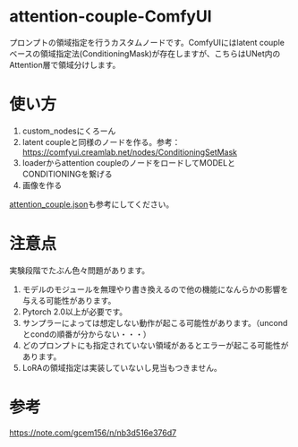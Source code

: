 # attention-couple-ComfyUI
プロンプトの領域指定を行うカスタムノードです。ComfyUIにはlatent coupleベースの領域指定法(ConditioningMask)が存在しますが、こちらはUNet内のAttention層で領域分けします。

# 使い方
1. custom_nodesにくろーん
2. latent coupleと同様のノードを作る。参考：https://comfyui.creamlab.net/nodes/ConditioningSetMask
3. loaderからattention coupleのノードをロードしてMODELとCONDITIONINGを繋げる
4. 画像を作る

[attention_couple.json](https://github.com/laksjdjf/attention-couple-ComfyUI/blob/main/attention_couple.json)も参考にしてください。

# 注意点
実験段階でたぶん色々問題があります。

1. モデルのモジュールを無理やり書き換えるので他の機能になんらかの影響を与える可能性があります。
2. Pytorch 2.0以上が必要です。
3. サンプラーによっては想定しない動作が起こる可能性があります。（uncondとcondの順番が分からない・・・）
4. どのプロンプトにも指定されていない領域があるとエラーが起こる可能性があります。
5. LoRAの領域指定は実装していないし見当もつきません。

# 参考
https://note.com/gcem156/n/nb3d516e376d7
